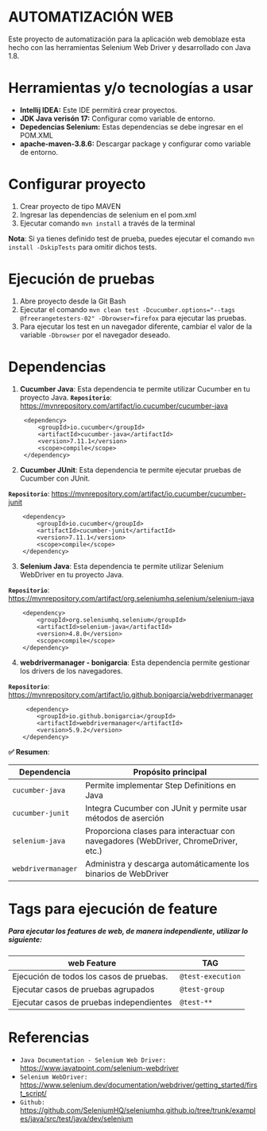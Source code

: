# AUTOMATIZACIÓN WEB

Este proyecto de automatización para la aplicación web demoblaze esta hecho con las herramientas Selenium Web Driver y
desarrollado con Java 1.8.

# Herramientas y/o tecnologías a usar

* **Intellij IDEA:** Este IDE permitirá crear proyectos.
* **JDK Java verisón 17:** Configurar como variable de entorno.
* **Depedencias Selenium:** Estas dependencias se debe ingresar en el POM.XML
* **apache-maven-3.8.6:** Descargar package y configurar como variable de entorno.

# Configurar proyecto

1. Crear proyecto de tipo MAVEN
2. Ingresar las dependencias de selenium en el pom.xml
3. Ejecutar comando `mvn install` a través de la terminal

**Nota**: Si ya tienes definido test de prueba, puedes ejecutar el comando `mvn install -DskipTests` para omitir dichos
tests.

# Ejecución de pruebas

1. Abre proyecto desde la Git Bash
2. Ejecutar el comando `mvn clean test -Dcucumber.options="--tags @freerangetesters-02" -Dbrowser=firefox` para ejecutar
   las pruebas.
3. Para ejecutar los test en un navegador diferente, cambiar el valor de la variable `-Dbrowser` por el navegador
   deseado.

# Dependencias

1. **Cucumber Java**: Esta dependencia te permite utilizar Cucumber en tu proyecto Java.
   **`Repositorio`**: https://mvnrepository.com/artifact/io.cucumber/cucumber-java

        <dependency>
            <groupId>io.cucumber</groupId>
            <artifactId>cucumber-java</artifactId>
            <version>7.11.1</version>
            <scope>compile</scope>
        </dependency>

2. **Cucumber JUnit**: Esta dependencia te permite ejecutar pruebas de Cucumber con JUnit.

**`Repositorio`**: https://mvnrepository.com/artifact/io.cucumber/cucumber-junit

        <dependency>
            <groupId>io.cucumber</groupId>
            <artifactId>cucumber-junit</artifactId>
            <version>7.11.1</version>
            <scope>compile</scope>
        </dependency>

3. **Selenium Java**: Esta dependencia te permite utilizar Selenium WebDriver en tu proyecto Java.

**`Repositorio`**: https://mvnrepository.com/artifact/org.seleniumhq.selenium/selenium-java

        <dependency>
            <groupId>org.seleniumhq.selenium</groupId>
            <artifactId>selenium-java</artifactId>
            <version>4.8.0</version>
            <scope>compile</scope>
        </dependency>

4. **webdrivermanager - bonigarcia**: Esta dependencia permite gestionar los drivers de los navegadores.

**`Repositorio`**: https://mvnrepository.com/artifact/io.github.bonigarcia/webdrivermanager

         <dependency>
            <groupId>io.github.bonigarcia</groupId>
            <artifactId>webdrivermanager</artifactId>
            <version>5.9.2</version>
        </dependency>

**✅ Resumen**:

| **Dependencia**    | **Propósito principal**                                                             |
|--------------------|-------------------------------------------------------------------------------------|
| `cucumber-java`    | Permite implementar Step Definitions en Java                                        |
| `cucumber-junit`   | Integra Cucumber con JUnit y permite usar métodos de aserción                       |
| `selenium-java`    | Proporciona clases para interactuar con navegadores (WebDriver, ChromeDriver, etc.) | 
| `webdrivermanager` | Administra y descarga automáticamente los binarios de WebDriver                     |

# Tags para ejecución de feature

##### Para ejecutar los features de web, de manera independiente, utilizar lo siguiente:

| web Feature                              | TAG               |
|------------------------------------------|-------------------|
| Ejecución de todos los casos de pruebas. | `@test-execution` |
| Ejecutar casos de pruebas agrupados      | `@test-group`     |
| Ejecutar casos de pruebas independientes | `@test-**`        | 

# Referencias

* `Java Documentation - Selenium Web Driver:` https://www.javatpoint.com/selenium-webdriver
* `Selenium WebDriver:` https://www.selenium.dev/documentation/webdriver/getting_started/first_script/
* `Github:` https://github.com/SeleniumHQ/seleniumhq.github.io/tree/trunk/examples/java/src/test/java/dev/selenium